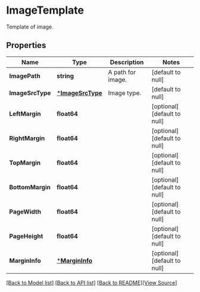 # ImageTemplate
Template of image.

## Properties
Name | Type | Description | Notes
------------ | ------------- | ------------- | -------------
**ImagePath** | **string** | A path for image. | [default to null]
**ImageSrcType** | [***ImageSrcType**](ImageSrcType.md) | Image type. | [default to null]
**LeftMargin** | **float64** |  | [optional] [default to null]
**RightMargin** | **float64** |  | [optional] [default to null]
**TopMargin** | **float64** |  | [optional] [default to null]
**BottomMargin** | **float64** |  | [optional] [default to null]
**PageWidth** | **float64** |  | [optional] [default to null]
**PageHeight** | **float64** |  | [optional] [default to null]
**MarginInfo** | [***MarginInfo**](MarginInfo.md) |  | [optional] [default to null]

[[Back to Model list]](../README.md#documentation-for-models) [[Back to API list]](../README.md#documentation-for-api-endpoints) [[Back to README]](../README.md)[[View Source]](../image_template.go)


